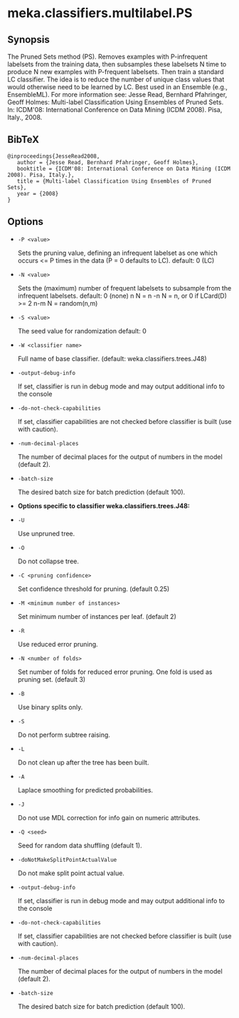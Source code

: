 # meka.classifiers.multilabel.PS

## Synopsis
The Pruned Sets method (PS).
Removes examples with P-infrequent labelsets from the training data, then subsamples these labelsets N time to produce N new examples with P-frequent labelsets. Then train a standard LC classifier. The idea is to reduce the number of unique class values that would otherwise need to be learned by LC. Best used in an Ensemble (e.g., EnsembleML).
For more information see:
Jesse Read, Bernhard Pfahringer, Geoff Holmes: Multi-label Classification Using Ensembles of Pruned Sets. In: ICDM'08: International Conference on Data Mining (ICDM 2008). Pisa, Italy., 2008.

## BibTeX
```
@inproceedings{JesseRead2008,
   author = {Jesse Read, Bernhard Pfahringer, Geoff Holmes},
   booktitle = {ICDM'08: International Conference on Data Mining (ICDM 2008). Pisa, Italy.},
   title = {Multi-label Classification Using Ensembles of Pruned Sets},
   year = {2008}
}
```
## Options
* `-P <value>`

  Sets the pruning value, defining an infrequent labelset as one which occurs <= P times in the data (P = 0 defaults to LC).
  default: 0	(LC)

* `-N <value>`

  Sets the (maximum) number of frequent labelsets to subsample from the infrequent labelsets.
  default: 0	(none)
  n	N = n
  -n	N = n, or 0 if LCard(D) >= 2
  n-m	N = random(n,m)

* `-S <value>`

  The seed value for randomization
  default: 0

* `-W <classifier name>`

  Full name of base classifier.
  (default: weka.classifiers.trees.J48)

* `-output-debug-info`

  If set, classifier is run in debug mode and
  may output additional info to the console

* `-do-not-check-capabilities`

  If set, classifier capabilities are not checked before classifier is built
  (use with caution).

* `-num-decimal-places`

  The number of decimal places for the output of numbers in the model (default 2).

* `-batch-size`

  The desired batch size for batch prediction  (default 100).

* **Options specific to classifier weka.classifiers.trees.J48:**

* `-U`

  Use unpruned tree.

* `-O`

  Do not collapse tree.

* `-C <pruning confidence>`

  Set confidence threshold for pruning.
  (default 0.25)

* `-M <minimum number of instances>`

  Set minimum number of instances per leaf.
  (default 2)

* `-R`

  Use reduced error pruning.

* `-N <number of folds>`

  Set number of folds for reduced error
  pruning. One fold is used as pruning set.
  (default 3)

* `-B`

  Use binary splits only.

* `-S`

  Do not perform subtree raising.

* `-L`

  Do not clean up after the tree has been built.

* `-A`

  Laplace smoothing for predicted probabilities.

* `-J`

  Do not use MDL correction for info gain on numeric attributes.

* `-Q <seed>`

  Seed for random data shuffling (default 1).

* `-doNotMakeSplitPointActualValue`

  Do not make split point actual value.

* `-output-debug-info`

  If set, classifier is run in debug mode and
  may output additional info to the console

* `-do-not-check-capabilities`

  If set, classifier capabilities are not checked before classifier is built
  (use with caution).

* `-num-decimal-places`

  The number of decimal places for the output of numbers in the model (default 2).

* `-batch-size`

  The desired batch size for batch prediction  (default 100).
